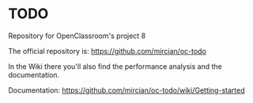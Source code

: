 # TODO
Repository for OpenClassroom's project 8

The official repository is: https://github.com/mircian/oc-todo

In the Wiki there you'll also find the performance analysis and the documentation.

Documentation: https://github.com/mircian/oc-todo/wiki/Getting-started
